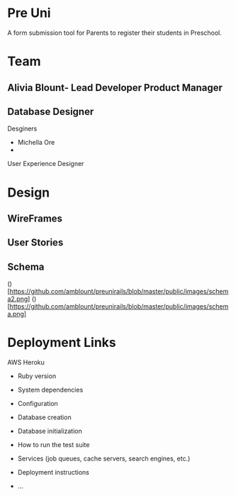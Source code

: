 # Pre Uni
A form submission tool for Parents to register their students in Preschool.
# Team
Alivia Blount- Lead Developer
Product Manager
 - 
Database Designer
 -
Desginers
 - Michella Ore
 - 
User Experience Designer

# Design
## WireFrames

## User Stories

## Schema
()[https://github.com/amblount/preunirails/blob/master/public/images/schema2.png]
()[https://github.com/amblount/preunirails/blob/master/public/images/schema.png]

# Deployment Links
AWS
Heroku

* Ruby version

* System dependencies

* Configuration

* Database creation

* Database initialization

* How to run the test suite

* Services (job queues, cache servers, search engines, etc.)

* Deployment instructions

* ...
